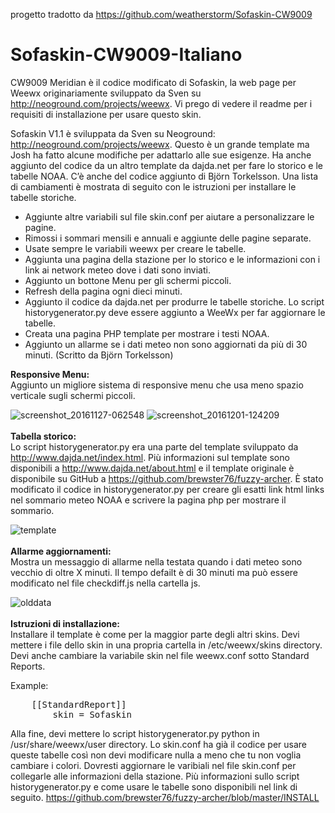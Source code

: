progetto tradotto da https://github.com/weatherstorm/Sofaskin-CW9009

# Sofaskin-CW9009-Italiano
CW9009 Meridian è il codice modificato di Sofaskin, la web page per Weewx originariamente sviluppato da Sven su http://neoground.com/projects/weewx. Vi prego di vedere il readme per i requisiti di installazione per usare questo skin.

Sofaskin V1.1 è sviluppata da Sven su Neoground: http://neoground.com/projects/weewx. Questo è un grande template ma Josh ha fatto alcune modifiche per adattarlo alle sue esigenze. Ha anche aggiunto del codice da un altro template da dajda.net per fare lo storico e le tabelle NOAA. C’è anche del codice aggiunto di Björn Torkelsson. Una lista di cambiamenti è mostrata di seguito con le istruzioni per installare le tabelle storiche.
-   Aggiunte altre variabili sul file skin.conf per aiutare a personalizzare le pagine.
-    Rimossi i sommari mensili e annuali e aggiunte delle pagine separate.
-    Usate sempre le variabili weewx per creare le tabelle.
-    Aggiunta una pagina della stazione per lo storico e le informazioni con i link ai network meteo dove i dati sono inviati.
-    Aggiunto un bottone Menu per gli schermi piccoli.
-    Refresh della pagina ogni dieci minuti.
-    Aggiunto il codice da dajda.net per produrre le tabelle storiche. Lo script historygenerator.py deve essere aggiunto a WeeWx per far aggiornare le tabelle.
-    Creata una pagina PHP template per mostrare i testi NOAA.
-    Aggiunto un allarme se i dati meteo non sono aggiornati da più di 30 minuti. (Scritto da Björn Torkelsson)
 

<b>Responsive Menu:</b><br>
Aggiunto un migliore sistema di responsive menu che usa meno spazio verticale sugli schermi piccoli.

![screenshot_20161127-062548](https://cloud.githubusercontent.com/assets/22601363/20864991/f2f14eb8-b9c2-11e6-8bba-b4043f425bbb.png)
![screenshot_20161201-124209](https://cloud.githubusercontent.com/assets/22601363/20864992/f4b96654-b9c2-11e6-8346-650fee6db484.png)
<br><br>
<b>Tabella storico:</b><br>
Lo script historygenerator.py era una parte del template sviluppato da http://www.dajda.net/index.html. Più informazioni sul template sono disponibili a http://www.dajda.net/about.html e il template originale è disponibile su GitHub a https://github.com/brewster76/fuzzy-archer. È stato modificato il codice in historygenerator.py per creare gli esatti link html links nel sommario meteo NOAA e scrivere la pagina php per mostrare il sommario.


![template](https://cloud.githubusercontent.com/assets/22601363/20864962/3f40b91c-b9c2-11e6-8298-75bec529dc40.jpg)
<br><br>
<b>Allarme aggiornamenti:</b><br>
Mostra un messaggio di allarme nella testata quando i dati meteo sono vecchio di oltre X minuti. Il tempo defailt è di 30 minuti ma può essere modificato nel file checkdiff.js nella cartella js. 

![olddata](https://cloud.githubusercontent.com/assets/22601363/21075763/496c385c-bed7-11e6-82e8-789ffa300601.jpg)
<br><br>
<b>Istruzioni di installazione:</b><br>
Installare il template è come per la maggior parte degli altri skins. Devi mettere i file dello skin in una propria cartella in /etc/weewx/skins directory. Devi anche cambiare la variabile skin nel file weewx.conf sotto Standard Reports.

Example:
<pre>
    [[StandardReport]]
        skin = Sofaskin 
</pre>
Alla fine, devi mettere lo script historygenerator.py python in /usr/share/weewx/user directory. Lo skin.conf ha già il codice per usare queste tabelle così non devi modificare nulla a meno che tu non voglia cambiare i colori. Dovresti aggiornare le varibiali nel file skin.conf per collegarle alle informazioni della stazione. Più informazioni sullo script historygenerator.py e come usare le tabelle sono disponibili nel link di seguito. https://github.com/brewster76/fuzzy-archer/blob/master/INSTALL
